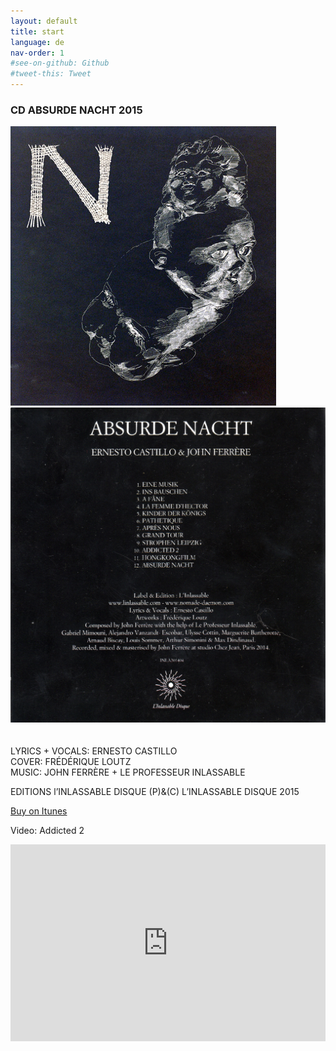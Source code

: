 ```yaml
---
layout: default
title: start
language: de
nav-order: 1
#see-on-github: Github
#tweet-this: Tweet
---
```

### CD ABSURDE NACHT 2015
  

<a rel="lightbox" data-lightbox="example-1" href="/images/absurde-nacht-cover-web.jpg" title="absurde nacht cover"><img src="/images/absurde-nacht-cover-web.jpg" alt="absurde nacht cover" class="img-left2"></a>
<a rel="lightbox" data-lightbox="example-1" href="/images/absurde-nacht-cover-back-web.jpg" title="absurde nacht cover"><img src="/images/absurde-nacht-cover-back-web.jpg" alt="absurde nacht cover" class="img-right2"></a>  
<br style="clear:both" />
<br style="clear:both" />
LYRICS + VOCALS: ERNESTO CASTILLO  
COVER: FRÉDÉRIQUE LOUTZ  
MUSIC: JOHN FERRÈRE + LE PROFESSEUR INLASSABLE  
  
EDITIONS l’INLASSABLE DISQUE (P)&(C) L’INLASSABLE DISQUE 2015  
  
<a href="https://itunes.apple.com/de/album/absurde-nacht/id1081093062" target="_blank" rel="noopener noreferrer">Buy on Itunes</a>
 
Video: Addicted 2  
  
<iframe width="100%" height="315" src="https://www.youtube.com/embed/ReQQHzzBnYI" frameborder="0" allowfullscreen></iframe>  
  
